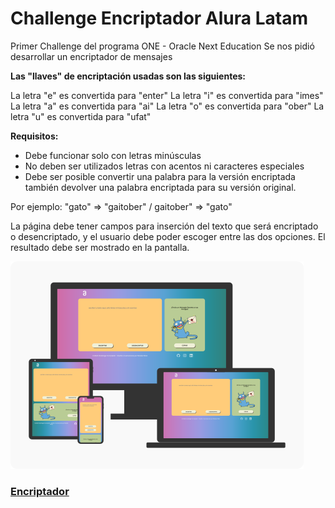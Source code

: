 # Challenge Encriptador Alura Latam
Primer Challenge del programa ONE - Oracle Next Education
Se nos pidió desarrollar un encriptador de mensajes

**Las "llaves" de encriptación usadas son las siguientes:**

La letra "e" es convertida para "enter"
La letra "i" es convertida para "imes"
La letra "a" es convertida para "ai"
La letra "o" es convertida para "ober"
La letra "u" es convertida para "ufat"

**Requisitos:**
- Debe funcionar solo con letras minúsculas
- No deben ser utilizados letras con acentos ni caracteres especiales
- Debe ser posible convertir una palabra para la versión encriptada también devolver una palabra encriptada para su versión original.

Por ejemplo:
"gato" => "gaitober" / gaitober" => "gato"

La página debe tener campos para inserción del texto que será encriptado o desencriptado, y el usuario debe poder escoger entre las dos opciones. 
El resultado debe ser mostrado en la pantalla.

![dispositivos](https://github.com/MoisesPmx/Challenge-Encriptador/blob/main/pictures/g881.png)
### [Encriptador](https://moisespmx.github.io/Challenge-Encriptador/ "Encriptador")
